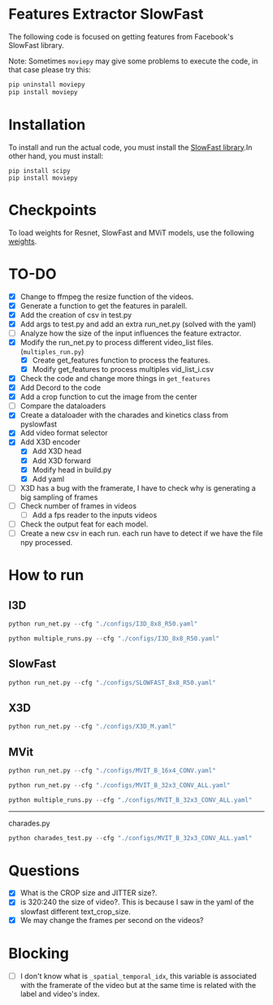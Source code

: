 # Features Extractor SlowFast

The following code is focused on getting features from Facebook's SlowFast library.

Note: Sometimes `moviepy` may give some problems to execute the code, in that case please try this:

```cmd
pip uninstall moviepy
pip install moviepy
```
# Installation

To install and run the actual code, you must install the [SlowFast library](https://github.com/facebookresearch/SlowFast/blob/main/INSTALL.md).In other hand, you must install:

```
pip install scipy
pip install moviepy
```

# Checkpoints

To load weights for Resnet, SlowFast and MViT models, use the following [weights](https://github.com/facebookresearch/SlowFast/blob/main/MODEL_ZOO.md).

# TO-DO

- [X] Change to ffmpeg the resize function of the videos.
- [X] Generate a function to get the features in paralell.
- [X] Add the creation of csv in test.py
- [X] Add args to test.py and add an extra run_net.py (solved with the yaml)
- [ ] Analyze how the size of the input influences the feature extractor.
- [X] Modify the run_net.py to process different video_list files. (`multiples_run.py`)
    - [X] Create get_features function to process the features.
    - [X] Modify get_features to process multiples vid_list_i.csv
- [X] Check the code and change more things in `get_features`
- [X] Add Decord to the code
- [X] Add a crop function to cut the image from the center
- [ ] Compare the dataloaders
- [x] Create a dataloader with the charades and kinetics class from pyslowfast
- [x] Add video format selector
- [x] Add X3D encoder
    - [X] Add X3D head
    - [X] Add X3D forward
    - [X] Modify head in build.py
    - [X] Add yaml
- [ ] X3D has a bug with the framerate, I have to check why is generating a big sampling of frames
- [ ] Check number of frames in videos
    - [ ] Add a fps reader to the inputs videos
- [ ] Check the output feat for each model.
- [ ] Create a new csv in each run. each run have to detect if we have the file npy processed.

# How to run

## I3D

```python
python run_net.py --cfg "./configs/I3D_8x8_R50.yaml"
```

```python
python multiple_runs.py --cfg "./configs/I3D_8x8_R50.yaml"
```


## SlowFast

```python
python run_net.py --cfg "./configs/SLOWFAST_8x8_R50.yaml"
```

## X3D

```python
python run_net.py --cfg "./configs/X3D_M.yaml"
```

## MVit

```python
python run_net.py --cfg "./configs/MVIT_B_16x4_CONV.yaml"
```

```python
python run_net.py --cfg "./configs/MVIT_B_32x3_CONV_ALL.yaml"
```

```python
python multiple_runs.py --cfg "./configs/MVIT_B_32x3_CONV_ALL.yaml"
```

---

charades.py

```python
python charades_test.py --cfg "./configs/MVIT_B_32x3_CONV_ALL.yaml"
```

# Questions

- [X] What is the CROP size and JITTER size?.
- [X] is 320:240 the size of video?. This is because I saw in the yaml of the slowfast different text_crop_size.
- [X] We may change the frames per second on the videos?

# Blocking

- [ ] I don't know what is `_spatial_temporal_idx`, this variable is associated with the framerate of the video but at the same time is related with the label and video's index.

